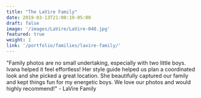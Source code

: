 ```yaml
---
title: "The LaVire Family"
date: 2019-03-13T21:00:19-05:00
draft: false
image: '/images/LaVire/LaVire-048.jpg'
featured: true
weight: 1
link: '/portfolio/families/lavire-family/'
---
```


"Family photos are no small undertaking, especially with two little boys. Ivana helped it feel effortless! Her style guide helped us plan a coordinated look and she picked a great location. She beautifully captured our family and kept things fun for my energetic boys. We love our photos and would highly recommend!" - LaVire Family